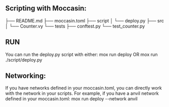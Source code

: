 ## Scripting with Moccasin:

├── README.md
├── moccasin.toml
├── script
│   └── deploy.py
├── src
│   └── Counter.vy
└── tests
    ├── conftest.py
    └── test_counter.py
    
## RUN
You can run the deploy.py script with either:
mox run deploy 
OR
mox run ./script/deploy.py

## Networking:
If you have networks defined in your moccasin.toml, 
you can directly work with the network in your scripts. 
For example, if you have a anvil network defined in your moccasin.toml:
mox run deploy --network anvil
